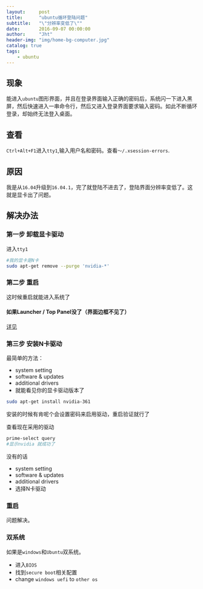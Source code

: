 ```yaml
---
layout:     post
title:      "ubuntu循环登陆问题"
subtitle:   "\"分辨率变低了\""
date:       2016-09-07 00:00:00
author:     "Jht"
header-img: "img/home-bg-computer.jpg"
catalog: true
tags:
    - ubuntu
---
```


## 现象

能进入`ubuntu`图形界面，并且在登录界面输入正确的密码后，系统闪一下进入黑屏，然后快速进入一串命令行，然后又进入登录界面要求输入密码。如此不断循环登录，却始终无法登入桌面。

## 查看

`Ctrl+Alt+F1`进入`tty1`,输入用户名和密码。查看`～/.xsession-errors`.

## 原因

我是从`16.04`升级到`16.04.1`，完了就登陆不进去了，登陆界面分辨率变低了。这就是显卡出了问题。

## 解决办法

### 第一步 卸载显卡驱动

进入`tty1`

```bash
#我的显卡是N卡
sudo apt-get remove --purge 'nvidia-*'
```

### 第二步 重启

这时候重启就能进入系统了

#### 如果Launcher / Top Panel没了（界面边框不见了）

[详见](http://jianghaitao1221.github.io/2016/05/31/ubuntu-after-remove_ibus/)

### 第三步 安装N卡驱动

最简单的方法：

- system setting
- software & updates
- additional drivers
- 就能看见你的显卡驱动版本了

```bash
sudo apt-get install nvidia-361
```

安装的时候有肯呢个会设置密码来启用驱动，重启验证就行了


查看现在采用的驱动

```bash
prime-select query
#显示nvidia 就成功了
```

没有的话

- system setting
- software & updates
- additional drivers
- 选择N卡驱动

### 重启

问题解决。

### 双系统

如果是`windows`和`Ubuntu`双系统。

- 进入`BIOS`
- 找到`secure boot`相关配置
- change `windows uefi` to `other os`
